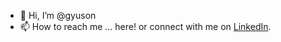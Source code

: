 - 👋 Hi, I’m @gyuson
- 📫 How to reach me ... here! or connect with me on <a href="https://www.linkedin.com/in/ghiayuson/">LinkedIn</a>.

<!---
gyuson/gyuson is a ✨ special ✨ repository because its `README.md` (this file) appears on your GitHub profile.
You can click the Preview link to take a look at your changes.
--->
